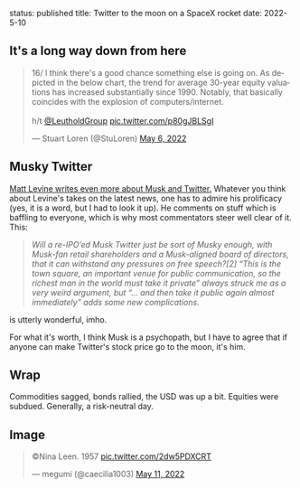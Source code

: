 status: published
title: Twitter to the moon on a SpaceX rocket
date: 2022-5-10


## It's a long way down from here

<blockquote class="twitter-tweet"><p lang="en" dir="ltr">16/ I think there&#39;s a good chance something else is going on. As depicted in the below chart, the trend for average 30-year equity valuations has increased substantially since 1990. Notably, that basically coincides with the explosion of computers/internet.<br><br>h/t <a href="https://twitter.com/LeutholdGroup?ref_src=twsrc%5Etfw">@LeutholdGroup</a> <a href="https://t.co/p80gJBLSgI">pic.twitter.com/p80gJBLSgI</a></p>&mdash; Stuart Loren (@StuLoren) <a href="https://twitter.com/StuLoren/status/1522661906095525890?ref_src=twsrc%5Etfw">May 6, 2022</a></blockquote> <script async src="https://platform.twitter.com/widgets.js" charset="utf-8"></script> 

## Musky Twitter

[Matt Levine writes even more about Musk and Twitter.](https://www.bloomberg.com/opinion/articles/2022-05-04/someone-hacked-a-merger)
Whatever you think about Levine's takes on the latest news, one has to admire his prolificacy (yes, it is a word, but I had to look it up). 
He comments on stuff which is baffling to everyone, which is why most commentators steer well clear of it.
This: 

> _Will a re-IPO’ed Musk Twitter just be sort of Musky enough, with Musk-fan retail shareholders and a Musk-aligned board of directors, that it can withstand any pressures on free speech?[2] “This is the town square, an important venue for public communication, so the richest man in the world must take it private” always struck me as a very weird argument, but “… and then take it public again almost immediately” adds some new complications._

is utterly wonderful, imho.

For what it's worth, I think Musk is a psychopath, but I have to agree that if anyone can make Twitter's stock price go to the moon, it's him.

## Wrap

Commodities sagged, bonds rallied, the USD was up a bit. Equities were subdued.
Generally, a risk-neutral day.

## Image

<blockquote class="twitter-tweet"><p lang="eu" dir="ltr">©︎Nina Leen. 1957 <a href="https://t.co/2dw5PDXCRT">pic.twitter.com/2dw5PDXCRT</a></p>&mdash; megumi (@caecilia1003) <a href="https://twitter.com/caecilia1003/status/1524370689704472577?ref_src=twsrc%5Etfw">May 11, 2022</a></blockquote> <script async src="https://platform.twitter.com/widgets.js" charset="utf-8"></script> 